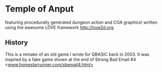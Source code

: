 Temple of Anput
===============

featuring procedurally generated dungeon action and CGA graphics!
written using the awesome LÖVE framework <http://love2d.org>

History
-------

This is a remake of an old game I wrote for QBASIC back in 2003.  It was
inspired by a fake game shown at the end of Strong Bad Email #4
<www.homestarrunner.com/sbemail4.html>